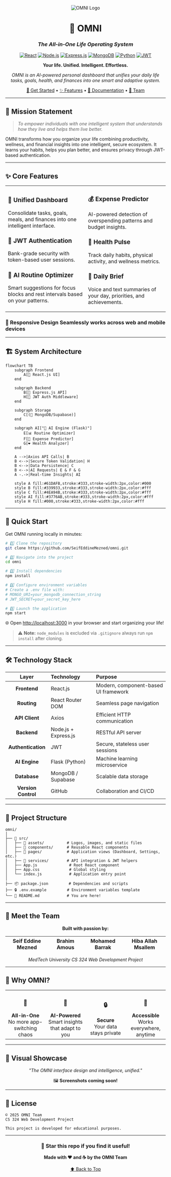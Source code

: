 <div align="center">

![OMNI Logo](./src/assets/web-logo.png)

# 🧠 OMNI
### *The All-in-One Life Operating System*

[![React](https://img.shields.io/badge/React-20232A?style=for-the-badge&logo=react&logoColor=61DAFB)](https://reactjs.org/)
[![Node.js](https://img.shields.io/badge/Node.js-339933?style=for-the-badge&logo=nodedotjs&logoColor=white)](https://nodejs.org/)
[![Express.js](https://img.shields.io/badge/Express.js-000000?style=for-the-badge&logo=express&logoColor=white)](https://expressjs.com/)
[![MongoDB](https://img.shields.io/badge/MongoDB-4EA94B?style=for-the-badge&logo=mongodb&logoColor=white)](https://www.mongodb.com/)
[![Python](https://img.shields.io/badge/Python-3776AB?style=for-the-badge&logo=python&logoColor=white)](https://www.python.org/)
[![JWT](https://img.shields.io/badge/JWT-000000?style=for-the-badge&logo=jsonwebtokens&logoColor=white)](https://jwt.io/)

**Your life. Unified. Intelligent. Effortless.**

*OMNI is an AI-powered personal dashboard that unifies your daily life  tasks, goals, health, and finances  into one smart and adaptive system.*

[🚀 Get Started](#-quick-start) • [✨ Features](#-core-features) • [📖 Documentation](#-setup-instructions) • [👥 Team](#-meet-the-team)

---

</div>

## 🎯 Mission Statement

> *To empower individuals with one intelligent system that understands how they live  and helps them live better.*

OMNI transforms how you organize your life  combining productivity, wellness, and financial insights into one intelligent, secure ecosystem. It learns your habits, helps you plan better, and ensures privacy through JWT-based authentication.

---

## ✨ Core Features

<table>
<tr>
<td width="50%">

### 🧭 Unified Dashboard
Consolidate tasks, goals, meals, and finances into one intelligent interface.

### 🔐 JWT Authentication
Bank-grade security with token-based user sessions.

### 🤖 AI Routine Optimizer
Smart suggestions for focus blocks and rest intervals based on your patterns.

</td>
<td width="50%">

### 💰 Expense Predictor
AI-powered detection of overspending patterns and budget insights.

### 💪 Health Pulse
Track daily habits, physical activity, and wellness metrics.

### 🧘 Daily Brief
Voice and text summaries of your day, priorities, and achievements.

</td>
</tr>
</table>

### 📱 **Responsive Design**  Seamlessly works across web and mobile devices

---

## 🏗️ System Architecture

```mermaid
flowchart TB
    subgraph Frontend
        A[🎨 React.js UI]
    end
    
    subgraph Backend
        B[🔧 Express.js API]
        H[🔐 JWT Auth Middleware]
    end
    
    subgraph Storage
        C[(💾 MongoDB/Supabase)]
    end
    
    subgraph AI["🤖 AI Engine (Flask)"]
        E[📊 Routine Optimizer]
        F[💸 Expense Predictor]
        G[❤️ Health Analyzer]
    end
    
    A -->|Axios API Calls| B
    B <-->|Secure Token Validation| H
    B <-->|Data Persistence| C
    B <-->|AI Requests| E & F & G
    A -.->|Real-time Insights| AI
    
    style A fill:#61DAFB,stroke:#333,stroke-width:2px,color:#000
    style B fill:#339933,stroke:#333,stroke-width:2px,color:#fff
    style C fill:#4EA94B,stroke:#333,stroke-width:2px,color:#fff
    style AI fill:#3776AB,stroke:#333,stroke-width:2px,color:#fff
    style H fill:#000,stroke:#333,stroke-width:2px,color:#fff
```

---

## 🚀 Quick Start

Get OMNI running locally in minutes:

```bash
# 1️⃣ Clone the repository
git clone https://github.com/SeifEddineMezned/omni.git

# 2️⃣ Navigate into the project
cd omni

# 3️⃣ Install dependencies
npm install

# 4️⃣ Configure environment variables
# Create a .env file with:
# MONGO_URI=your_mongodb_connection_string
# JWT_SECRET=your_secret_key_here

# 5️⃣ Launch the application
npm start
```

🌐 Open [http://localhost:3000](http://localhost:3000) in your browser and start organizing your life!

> ⚠️ **Note:** `node_modules` is excluded via `.gitignore`  always run `npm install` after cloning.

---

## 🛠️ Technology Stack

<div align="center">

| Layer | Technology | Purpose |
|:-----:|:-----------|:--------|
| **Frontend** | React.js | Modern, component-based UI framework |
| **Routing** | React Router DOM | Seamless page navigation |
| **API Client** | Axios | Efficient HTTP communication |
| **Backend** | Node.js + Express.js | RESTful API server |
| **Authentication** | JWT | Secure, stateless user sessions |
| **AI Engine** | Flask (Python) | Machine learning microservice |
| **Database** | MongoDB / Supabase | Scalable data storage |
| **Version Control** | GitHub | Collaboration and CI/CD |

</div>

---

## 📁 Project Structure

```
omni/
│
├── 📂 src/
│   ├── 🎨 assets/          # Logos, images, and static files
│   ├── 🧩 components/      # Reusable React components
│   ├── 📄 pages/           # Application views (Dashboard, Settings, etc.)
│   ├── 🔧 services/        # API integration & JWT helpers
│   ├── App.js              # Root React component
│   ├── App.css             # Global styling
│   └── index.js            # Application entry point
│
├── 📦 package.json         # Dependencies and scripts
├── 🔒 .env.example         # Environment variables template
└── 📖 README.md            # You are here!
```

---

## 👥 Meet the Team

<div align="center">

**Built with passion by:**

| Seif Eddine Mezned | Brahim Amous | Mohamed Barrak | Hiba Allah Msallem |
|:------------------:|:------------:|:--------------:|:------------------:|


*MedTech University CS 324 Web Development Project*

</div>

---

## 🌟 Why OMNI?

<table>
<tr>
<td align="center" width="25%">
<h3>🎯</h3>
<strong>All-in-One</strong><br/>
No more app-switching chaos
</td>
<td align="center" width="25%">
<h3>🧠</h3>
<strong>AI-Powered</strong><br/>
Smart insights that adapt to you
</td>
<td align="center" width="25%">
<h3>🔒</h3>
<strong>Secure</strong><br/>
Your data stays private
</td>
<td align="center" width="25%">
<h3>📱</h3>
<strong>Accessible</strong><br/>
Works everywhere, anytime
</td>
</tr>
</table>

---

## 🎨 Visual Showcase

<div align="center">

*"The OMNI interface design and intelligence, unified."*

🖼️ **Screenshots coming soon!**

</div>

---

## 📜 License

```
© 2025 OMNI Team
CS 324 Web Development Project

This project is developed for educational purposes.
```

---

<div align="center">

### 🌟 Star this repo if you find it useful!

**Made with ❤️ and ☕ by the OMNI Team**

[⬆ Back to Top](#-omni)

</div>
